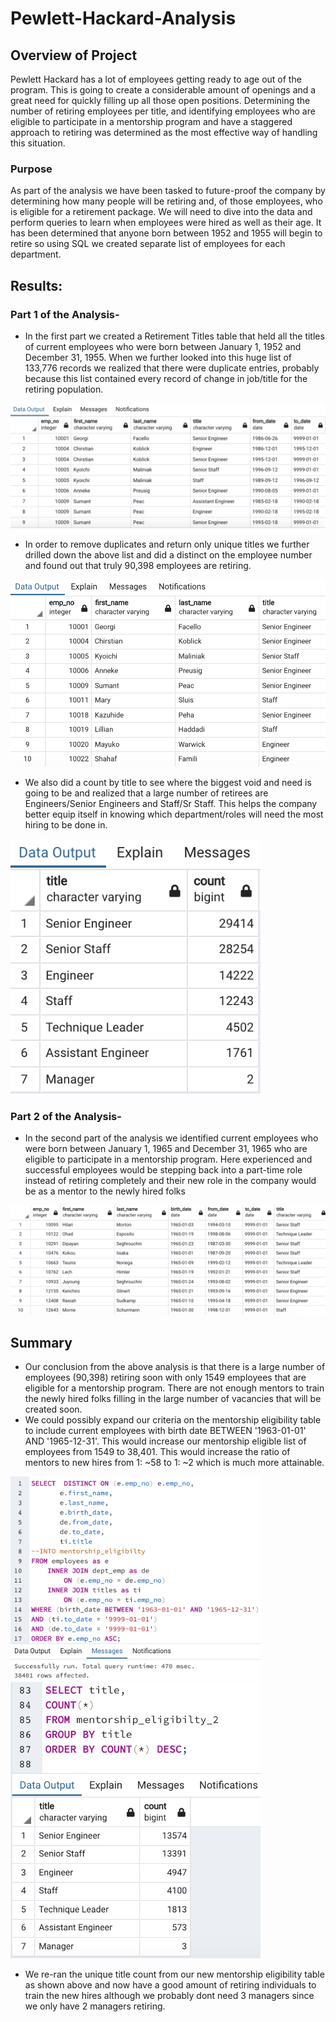 # Pewlett-Hackard-Analysis

## Overview of Project
Pewlett Hackard has a lot of employees getting ready to age out of the program. This is going to create a considerable amount of openings and a great need for quickly filling up all those open positions. Determining the number of retiring employees per title, and identifying employees who are eligible to participate in a mentorship program and have a staggered approach to retiring was determined as the most effective way of handling this situation. 

### Purpose
As part of the analysis we have been tasked to future-proof the company by determining how many people will be retiring and, of those employees, who is eligible for a retirement package.
We will need to dive into the data and perform queries to learn when employees were hired as well as their age. It has been determined that anyone born between 1952 and 1955 will begin to retire so using SQL we created separate list of employees for each department.

## Results: 

### Part 1 of the Analysis-
- In the first part we created a Retirement Titles table that held all the titles of current employees who were born between January 1, 1952 and December 31, 1955. When we further looked into this huge list of 133,776 records we realized that there were duplicate entries, probably because this list contained every record of change in job/title for the retiring population.

<p align="left">
  <img src="/Images/retirement_titles.png">
  </p>

- In order to remove duplicates and return only unique titles we further drilled down the above list and did a distinct on the employee number and found out that truly 90,398 employees are retiring.

<p align="left">
  <img src="/Images/unique_titles.png">
  </p>

- We also did a count by title to see where the biggest void and need is going to be and realized that a large number of retirees are Engineers/Senior Engineers and Staff/Sr Staff. This helps the company better equip itself in knowing which department/roles will need the most hiring to be done in. 

<p align="left">
  <img src="/Images/retiring_titles.png" width="400">
  </p>

### Part 2 of the Analysis-

- In the second part of the analysis we identified current employees who were born between January 1, 1965 and December 31, 1965 who are eligible to participate in a mentorship program. Here experienced and successful employees would be stepping back into a part-time role instead of retiring completely and their new role in the company would be as a mentor to the newly hired folks

<p align="left">
  <img src="/Images/mentorship_eligibilty.png">
  </p>

## Summary
- Our conclusion from the above analysis is that there is a large number of employees (90,398) retiring soon with only 1549 employees that are eligible for a mentorship program. There are not enough mentors to train the newly hired folks filling in the large number of vacancies that will be created soon. 
- We could possibly expand our criteria on the mentorship eligibility table to include current employees with birth date BETWEEN '1963-01-01' AND '1965-12-31'. This would increase our mentorship eligible list of employees from 1549 to 38,401. This would increase the ratio of mentors to new hires from 1: ~58 to 1: ~2  which is much more attainable. 

<img src="/Images/mentorship_eligibilty_2.png" width="400"/> <img src="/Images/mentorship_eligibilty_unique_title.png" width="400"/>

- We re-ran the unique title count from our new mentorship eligibility table as shown above and now have a good amount of retiring individuals to train the new hires although we probably dont need 3 managers since we only have 2 managers retiring.
